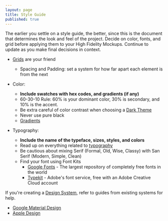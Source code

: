 ```yaml
---
layout: page
title: Style Guide
published: true
---
```


The earlier you settle on a style guide, the better, since this is the document that determines the look and feel of the project. Decide on color, fonts, and grid before applying them to your High Fidelity Mockups. Continue to update as you make final decisions in context.


* [Grids](https://www.slideshare.net/huer1278ft/grids-are-good-right) are your friend
  * Spacing and Padding: set a system for how far apart each element is from the next


* Color:
  * **Include swatches with hex codes, and gradients (if any)**
  * 60-30-10 Rule: 60% is your dominant color, 30% is secondary, and 10% is the accent.
  * Be extra careful of color contrast when choosing a [Dark Theme](https://dribbble.com/erikdkennedy/buckets/160688-Dark-themes)
  * Never use pure black
  * [Gradients](uigradients.com)


* Typography:
  * **Include the name of the typeface, sizes, styles, and colors**
  * Read up on everything related to [typography](https://practicaltypography.com/)
  * Be cautious about mixing Serif (Formal, Old, Wise, Classy) with San Serif (Modern, Simple, Clean)
  * Find your font using Font Kits
    * [Google Fonts](https://fonts.google.com/) - The largest repository of completely free fonts in the world
    * [Typekit](https://typekit.com/) - Adobe's font service, free with an Adobe Creative Cloud account


If you're creating a [Design System](https://blog.prototypr.io/design-system-ac88c6740f53), refer to guides from existing systems for help.
  * [Google Material Design](https://material.io)
  * [Apple Design](https://developer.apple.com/design/resources/)
